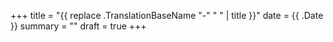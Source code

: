 +++
title = "{{ replace .TranslationBaseName "-" " " | title }}"
date = {{ .Date }}
summary =  ""
draft = true
+++
